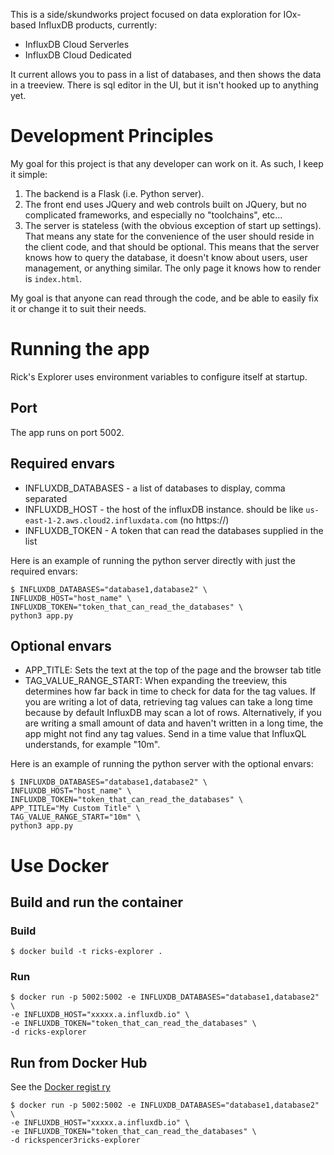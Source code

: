 This is a side/skundworks project focused on data exploration for IOx-based InfluxDB products, currently:
 * InfluxDB Cloud Serverles
 * InfluxDB Cloud Dedicated

It current allows you to pass in a list of databases, and then shows the data in a treeview. There is sql editor in the UI, but it isn't hooked up to anything yet.

# Development Principles
My goal for this project is that any developer can work on it. As such, I keep it simple:
 1. The backend is a Flask (i.e. Python server).
 2. The front end uses JQuery and web controls built on JQuery, but no complicated frameworks, and especially no "toolchains", etc... 
 3. The server is stateless (with the obvious exception of start up settings). That means any state for the convenience of the user should reside in the client code, and that should be optional. This means that the server knows how to query the database, it doesn't know about users, user management, or anything similar. The only page it knows how to render is ```index.html```. 

My goal is that anyone can read through the code, and be able to easily fix it or change it to suit their needs. 

# Running the app
Rick's Explorer uses environment variables to configure itself at startup.

## Port
The app runs on port 5002.

## Required envars
 * INFLUXDB_DATABASES - a list of databases to display, comma separated
 * INFLUXDB_HOST - the host of the influxDB instance. should be like ```us-east-1-2.aws.cloud2.influxdata.com``` (no https://)
 * INFLUXDB_TOKEN - A token that can read the databases supplied in the list

Here is an example of running the python server directly with just the required envars:
```
$ INFLUXDB_DATABASES="database1,database2" \
INFLUXDB_HOST="host_name" \
INFLUXDB_TOKEN="token_that_can_read_the_databases" \
python3 app.py
```
## Optional envars
 * APP_TITLE: Sets the text at the top of the page and the browser tab title
 * TAG_VALUE_RANGE_START: When expanding the treeview, this determines how far back in time to check for data for the tag values. If you are writing a lot of data, retrieving tag values can take a long time because by default InfluxDB may scan a lot of rows. Alternatively, if you are writing a small amount of data and haven't written in a long time, the app might not find any tag values. Send in a time value that InfluxQL understands, for example "10m".

 Here is an example of running the python server with the optional envars:
```
$ INFLUXDB_DATABASES="database1,database2" \
INFLUXDB_HOST="host_name" \
INFLUXDB_TOKEN="token_that_can_read_the_databases" \
APP_TITLE="My Custom Title" \
TAG_VALUE_RANGE_START="10m" \
python3 app.py
```
# Use Docker
## Build and run the container
### Build
```
$ docker build -t ricks-explorer .
```
### Run
```
$ docker run -p 5002:5002 -e INFLUXDB_DATABASES="database1,database2" \
-e INFLUXDB_HOST="xxxxx.a.influxdb.io" \
-e INFLUXDB_TOKEN="token_that_can_read_the_databases" \
-d ricks-explorer
```

## Run from Docker Hub
See the [Docker regist
ry](https://hub.docker.com/repository/docker/rickspencer3/ricks-explorer/general)
```
$ docker run -p 5002:5002 -e INFLUXDB_DATABASES="database1,database2" \
-e INFLUXDB_HOST="xxxxx.a.influxdb.io" \
-e INFLUXDB_TOKEN="token_that_can_read_the_databases" \
-d rickspencer3ricks-explorer
```